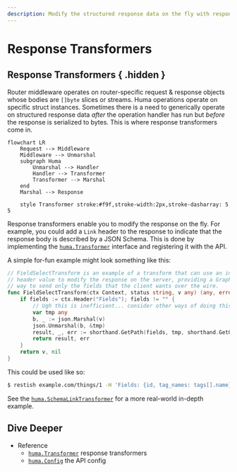 ```yaml
---
description: Modify the structured response data on the fly with response transformers.
---
```


# Response Transformers

## Response Transformers { .hidden }

Router middleware operates on router-specific request & response objects whose bodies are `[]byte` slices or streams. Huma operations operate on specific struct instances. Sometimes there is a need to generically operate on structured response data _after_ the operation handler has run but _before_ the response is serialized to bytes. This is where response transformers come in.

```mermaid
flowchart LR
	Request --> Middleware
	Middleware --> Unmarshal
	subgraph Huma
		Unmarshal --> Handler
		Handler --> Transformer
		Transformer --> Marshal
	end
	Marshal --> Response

	style Transformer stroke:#f9f,stroke-width:2px,stroke-dasharray: 5 5
```

Response transformers enable you to modify the response on the fly. For example, you could add a `Link` header to the response to indicate that the response body is described by a JSON Schema. This is done by implementing the [`huma.Transformer`](https://pkg.go.dev/github.com/danielgtaylor/huma/v2#Transformer) interface and registering it with the API.

A simple for-fun example might look something like this:

```go title="code.go"
// FieldSelectTransform is an example of a transform that can use an input
// header value to modify the response on the server, providing a GraphQL-like
// way to send only the fields that the client wants over the wire.
func FieldSelectTransform(ctx Context, status string, v any) (any, error) {
	if fields := ctx.Header("Fields"); fields != "" {
		// Ugh this is inefficient... consider other ways of doing this :-(
		var tmp any
		b, _ := json.Marshal(v)
		json.Unmarshal(b, &tmp)
		result, _, err := shorthand.GetPath(fields, tmp, shorthand.GetOptions{})
		return result, err
	}
	return v, nil
}
```

This could be used like so:

```sh title="Terminal"
$ restish example.com/things/1 -H 'Fields: {id, tag_names: tags[].name}'
```

See the [`huma.SchemaLinkTransformer`](https://pkg.go.dev/github.com/danielgtaylor/huma/v2#SchemaLinkTransformer) for a more real-world in-depth example.

## Dive Deeper

-   Reference
    -   [`huma.Transformer`](https://pkg.go.dev/github.com/danielgtaylor/huma/v2#Transformer) response transformers
    -   [`huma.Config`](https://pkg.go.dev/github.com/danielgtaylor/huma/v2#Config) the API config
